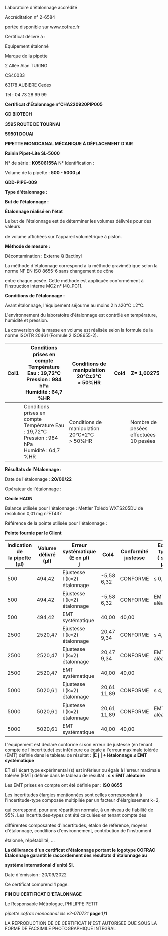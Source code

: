 Laboratoire d'étalonnage accrédité

Accréditation n° 2-6584

portée disponible sur www.cofrac.fr


Certificat délivré à :

Equipement étalonné

Marque de la pipette


2 Allée Alan TURING

CS40033

63178 AUBIERE Cedex

Tél : 04 73 28 99 99

**Certificat d'Étalonnage n°CHA220920PIP005**

**GD BIOTECH**

**3595 ROUTE DE TOURNAI**

**59501 DOUAI**


**PIPETTE MONOCANAL MÉCANIQUE À DÉPLACEMENT D'AIR**

**Rainin Pipet-Lite SL-5000**


N° de série : **K0506155A** N° Identification :

Volume de la pipette : **500 - 5000 µl**


**GDD-PIPE-009**


**Type d'étalonnage :**

**But de l'étalonnage :**


**Étalonnage réalisé en l'état**

Le but de l'étalonnage est de déterminer les volumes délivrés pour des valeurs


de volume affichées sur l'appareil volumétrique à piston.


**Méthode de mesure :**


Décontamination : Externe Q Bactinyl


La méthode d'étalonnage correspond à la méthode gravimétrique selon la norme NF EN ISO 8655-6 sans changement de cône

entre chaque pesée. Cette méthode est appliquée conformément à l'instruction interne MC2 n° I40_PC11.


**Conditions de l'étalonnage :**


Avant étalonnage, l'équipement séjourne au moins 2 h à20°C ±2°C.


L'environnement du laboratoire d'étalonnage est contrôlé en température, humidité et pression.

La conversion de la masse en volume est réalisée selon la formule de la norme ISO/TR 20461 (Formule 2 ISO8655-2).


|Col1|Conditions prises en compte<br>Température Eau : 19,72°C<br>Pression : 984 hPa<br>Humidité : 64,7 %HR|Conditions de manipulation<br>20°C±2°C<br>> 50%HR|Col4|Z= 1,00275|
|---|---|---|---|---|
||Conditions prises en compte<br>Température Eau : 19,72°C<br>Pression : 984 hPa<br>Humidité : 64,7 %HR|Conditions de manipulation<br>20°C±2°C<br>> 50%HR||Nombre de pesées<br>effectuées<br>10 pesées|


**Résultats de l'étalonnage :**

Date de l'étalonnage : **20/09/22**


Opérateur de l'étalonnage :


**Cécile HAON**


Balance utilisée pour l'étalonnage : Mettler Tolédo WXTS205DU de résolution 0,01 mg n°ET437


Référence de la pointe utilisée pour l'étalonnage :


**Pointe fournie par le Client**














|Indication de<br>la pipette (µl)|Volume délivré<br>(µl)|Erreur systèmatique<br>(E en µl)<br>j|Col4|Conformité<br>justesse|Ecart type<br>( s en µl)|Conformité<br>Fidélité|
|---|---|---|---|---|---|---|
|500|494,42|Ejustesse<br>I (k=2)<br>étalonnage|-5,58<br>6,32|CONFORME|s 0,63|CONFORME|
|500|494,42|Ejustesse<br>I (k=2)<br>étalonnage|-5,58<br>6,32|CONFORME|EMT 15<br>aléatoire|EMT 15<br>aléatoire|
|500|494,42|EMT<br>systématique|40,00|40,00|||
|2500|2520,47|Ejustesse<br>I (k=2)<br>étalonnage|20,47<br>9,34|CONFORME|s 4,44|CONFORME|
|2500|2520,47|Ejustesse<br>I (k=2)<br>étalonnage|20,47<br>9,34|CONFORME|EMT 15<br>aléatoire|EMT 15<br>aléatoire|
|2500|2520,47|EMT<br>systématique|40,00|40,00|||
|5000|5020,61|Ejustesse<br>I (k=2)<br>étalonnage|20,61<br>11,89|CONFORME|s 4,08|CONFORME|
|5000|5020,61|Ejustesse<br>I (k=2)<br>étalonnage|20,61<br>11,89|CONFORME|EMT 15<br>aléatoire|EMT 15<br>aléatoire|
|5000|5020,61|EMT<br>systématique|40,00|40,00|||


L'équipement est déclaré conforme si son erreur de justesse (en tenant compte de l'incertitude) est inférieure ou égale à l'erreur maximale
tolérée (EMT) définie dans le tableau de résultat : **|E** **j** **| + Iétalonnage ≤ EMT** **systématique**

ET si l'écart type expérimental (s) est inférieur ou égale à l'erreur maximale tolérée (EMT) définie dans le tableau de résultat : **s ≤ EMT** **aléatoire**

Les EMT prises en compte ont été définie par : **ISO 8655**

Les incertitudes élargies mentionnées sont celles correspondant à l'incertitude-type composée multipliée par un facteur d'élargissement k=2,

qui correspond, pour une répartition normale, à un niveau de fiabilité de 95%. Les incertitudes-types ont été calculées en tenant compte des

différentes composantes d'incertitudes, étalon de référence, moyens d'étalonnage, conditions d'environnement, contribution de l'instrument

étalonné, répétabilité, ...

**La délivrance d'un certificat d'étalonnage portant le logotype COFRAC Etalonnage garantit le raccordement des résultats d'étalonnage au**

**système international d'unité SI.**


Date d'émission : 20/09/2022

Ce certificat comprend **1** page.

**FIN DU CERTIFICAT D'ETALONNAGE**


Le Responsable Métrologue, PHILIPPE PETIT


_pipette cofrac monocanal.xls v2-070721_ **page 1/1**

LA REPRODUCTION DE CE CERTIFICAT N'EST AUTORISEE QUE SOUS LA FORME DE FACSIMILE PHOTOGRAPHIQUE INTEGRAL

